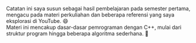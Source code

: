 Catatan ini saya susun sebagai hasil pembelajaran pada semester pertama, mengacu pada materi perkuliahan dan beberapa referensi yang saya eksplorasi di YouTube. 😄 <br>
Materi ini mencakup dasar-dasar pemrograman dengan C++, mulai dari struktur program hingga beberapa algoritma sederhana. 🚀